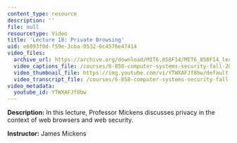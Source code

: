 ```yaml
---
content_type: resource
description: ''
file: null
resourcetype: Video
title: 'Lecture 18: Private Browsing'
uid: e6093f0d-f59e-3cba-0532-6c4576e47414
video_files:
  archive_url: https://archive.org/download/MIT6.858F14/MIT6_858F14_lec18_300k.mp4
  video_captions_file: /courses/6-858-computer-systems-security-fall-2014/7e11e002a5d35a7d9099500942b7ed4b_YTWXAFJf8bw.vtt
  video_thumbnail_file: https://img.youtube.com/vi/YTWXAFJf8bw/default.jpg
  video_transcript_file: /courses/6-858-computer-systems-security-fall-2014/e6166a05701d84a31ef45a4ac10559f2_YTWXAFJf8bw.pdf
video_metadata:
  youtube_id: YTWXAFJf8bw
---
```


**Description:** In this lecture, Professor Mickens discusses privacy in the context of web browsers and web security.

**Instructor:** James Mickens